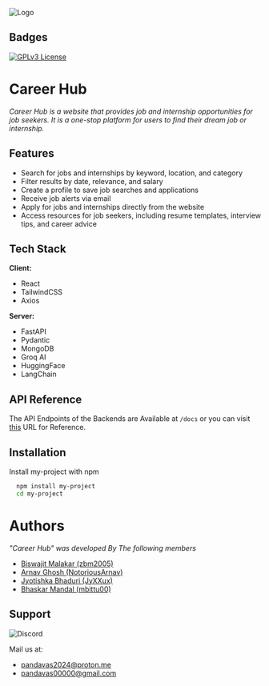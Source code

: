 

![Logo](https://i.ibb.co/Z6t4qV0/1-cropped.png)


## Badges

[![GPLv3 License](https://img.shields.io/badge/License-GPL%20v3-yellow.svg)](https://opensource.org/licenses/)





# Career Hub

*Career Hub is a website that provides job and internship opportunities for job seekers. It is a one-stop platform for users to find their dream job or internship.* 


## Features

- Search for jobs and internships by keyword, location, and category
- Filter results by date, relevance, and salary
- Create a profile to save job searches and applications
- Receive job alerts via email
- Apply for jobs and internships directly from the website
- Access resources for job seekers, including resume templates, interview tips, and career advice


## Tech Stack

**Client:**
 - React
 - TailwindCSS
 - Axios

**Server:** 
- FastAPI
- Pydantic
- MongoDB
- Groq AI
- HuggingFace
- LangChain



## API Reference

The API Endpoints of the Backends are Available at `/docs` or you can visit [this](https://github.com/NotoriousArnav/careerhub/blob/master/README.md) URL for Reference.


## Installation

Install my-project with npm

```bash
  npm install my-project
  cd my-project
```
    
# Authors
*"Career Hub" was developed By The following members* 


- [Biswajit Malakar (zbm2005)](https://github.com/zmb2005)
- [Arnav Ghosh (NotoriousArnav)](https://github.com/NotoriousArnav)
- [Jyotishka Bhaduri (JyXXux)](https://github.com/JyXXux)
- [Bhaskar Mandal (mbittu00)](https://github.com/mbittu00)
## Support

![Discord](https://img.shields.io/discord/1232734535267913738?style=social&logo=discord)

Mail us at:
- [pandavas2024@proton.me](mailto:pandavas2024@proton.me)
- [pandavas00000@gmail.com](mailto:pandavas00000@gmail.com)
